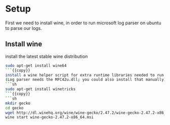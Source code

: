 # Setup
First we need to install wine, in order to run microsoft log parser on ubuntu to parse our logs.
## Install wine
install the latest stable wine distribution
```sh
sudo apt-get install wine64
```{{copy}}
install a wine helper script for extra runtime libraries needed to run log parser<br>
(Log parser needs the MFC42u.dll; you could also install that manually)
```sh
sudo apt-get install winetricks
```{{copy}}
```sh
mkdir gecko
cd gecko
wget http://dl.winehq.org/wine/wine-gecko/2.47.2/wine-gecko-2.47.2-x86_64.msi
wine start wine-gecko-2.47.2-x86_64.msi
```
